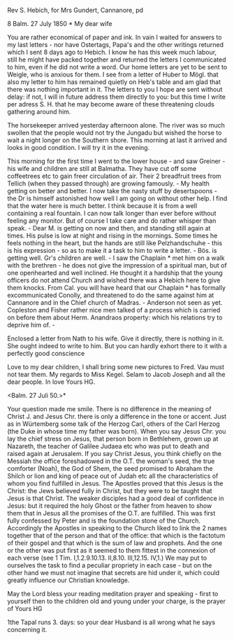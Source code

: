 Rev S. Hebich, for Mrs Gundert, Cannanore, pd

8 Balm. 27 July 1850
 <Saturday>*
My dear wife

You are rather economical of paper and ink. In vain I waited for answers to my last letters - nor have Ostertags, Papa's and the other writings returned which I sent 8 days ago to Hebich. I know he has this week much labour, still he might have packed together and returned the letters I communicated to him, even if he did not write a word. Our home letters are yet to be sent to Weigle, who is anxious for them. I see from a letter of Huber to Mögl. that also my letter to him has remained quietly on Heb's table and am glad that there was nothing important in it. The letters to you I hope are sent without delay: if not, I will in future address them directly to you: but this time I write per adress S. H. that he may become aware of these threatening clouds gathering around him.

The horsekeeper arrived yesterday afternoon alone. The river was so much swollen that the people would not try the Jungadu but wished the horse to wait a night longer on the Southern shore. This morning at last it arrived and looks in good condition. I will try it in the evening.

This morning for the first time I went to the lower house - and saw Greiner - his wife and children are still at Balmatha. They have cut off some coffeetrees etc to gain freer circulation of air. Their 2 breadfruit trees from Tellich (when they passed through) are growing famously. - My health getting on better and better. I now take the nasty stuff by desertspoons - the Dr is himself astonished how well I am going on without other help. I find that the water here is much better. I think because it is from a well containing a real fountain. I can now talk longer than ever before without feeling any monitor. But of course I take care and do rather whisper than speak. - Dear M. is getting on now and then, and standing still again at times. His pulse is low at night and rising in the mornings. Some times he feels nothing in the heart, but the hands are still like Pelzhandschuhe - this is his expression - so as to make it a task to him to write a letter. - Bös. is getting well. Gr's children are well. - I saw the Chaplain <Posnet>* met him on a walk with the brethren - he does not give the impression of a spiritual man, but of one openhearted and well inclined. He thought it a hardship that the young officers do not attend Church and wished there was a Hebich here to give them knocks. From Cal. you will have heard that our Chaplain <Kinloch>* has formally excommunicated Conolly, and threatened to do the same against him at Cannanore and in the Chief church of Madras. - Anderson not seen as yet. Copleston and Fisher rather nice men talked of a process which is carried on before them about Herm. Anandraos property: which his relations try to deprive him of. -

Enclosed a letter from Nath to his wife. Give it directly, there is nothing in it. She ought indeed to write to him. But you can hardly exhort there to it with a perfectly good conscience

Love to my dear children, I shall bring some new pictures to Fred. Vau must not tear them. My regards to Miss Kegel. Selam to Jacob Joseph and all the dear people.
 In love Yours HG.


 <Balm. 27 Juli 50.>*

Your question made me smile. There is no difference in the meaning of Christ J. and Jesus Chr. there is only a difference in the tone or accent. Just as in Würtemberg some talk of the Herzog Carl, others of the Carl Herzog (the Duke in whose time my father was born). When you say Jesus Chr. you lay the chief stress on Jesus, that person born in Bethlehem, grown up at Nazareth, the teacher of Galilee Judaea etc who was put to death and raised again at Jerusalem. If you say Christ Jesus, you think chiefly on the Messiah the office foreshadowed in the O.T. the woman's seed, the true comforter (Noah), the God of Shem, the seed promised to Abraham the Shilch or lion and king of peace out of Judah etc all the characteristics of whom you find fulfilled in Jesus. The Apostles proved that this Jesus is the Christ: the Jews believed fully in Christ, but they were to be taught that Jesus is that Christ. The weaker disciples had a good deal of confidence in Jesus: but it required the holy Ghost or the father from heaven to show them that in Jesus all the promises of the O.T. are fulfilled. This was first fully confessed by Peter and is the foundation stone of the Church. Accordingly the Apostles in speaking to the Church liked to link the 2 names together that of the person and that of the office: that which is the factotum of their gospel and that which is the sum of law and prophets. And the one or the other was put first as it seemed to them fittest in the connexion of each verse (see 1 Tim. I,1.2.9.10.13. II,8.10. III,12.15. IV,1.) We may put to ourselves the task to find a peculiar propriety in each case - but on the other hand we must not imagine that secrets are hid under it, which could greatly influence our Christian knowledge.

May the Lord bless your reading meditation prayer and speaking - first to yourself then to the children old and young under your charge, is the prayer of
 Yours HG


1the Tapal runs 3. days: so your dear Husband is all wrong what he says concerning it.

